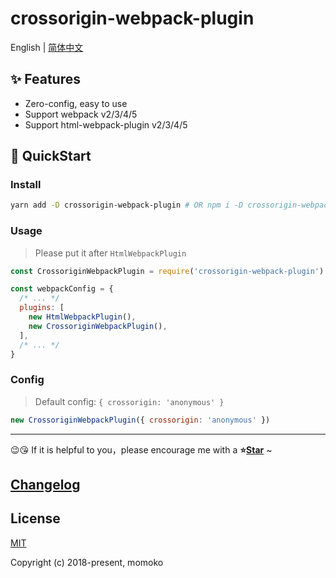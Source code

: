 # crossorigin-webpack-plugin

English | [简体中文](./README.zh-CN.md)

## ✨ Features

- Zero-config, easy to use
- Support webpack v2/3/4/5
- Support html-webpack-plugin v2/3/4/5

## 🚀 QuickStart

### Install

```bash
yarn add -D crossorigin-webpack-plugin # OR npm i -D crossorigin-webpack-plugin
```

### Usage

> Please put it after `HtmlWebpackPlugin`

```js
const CrossoriginWebpackPlugin = require('crossorigin-webpack-plugin')

const webpackConfig = {
  /* ... */
  plugins: [
    new HtmlWebpackPlugin(),
    new CrossoriginWebpackPlugin(),
  ],
  /* ... */
}
```

### Config

> Default config: `{ crossorigin: 'anonymous' }`

```js
new CrossoriginWebpackPlugin({ crossorigin: 'anonymous' })
```

---

😉😘 If it is helpful to you，please encourage me with a <b>⭐️<a href="#">Star</a></b> ~

## [Changelog](./CHANGELOG.md)

## License

[MIT](http://opensource.org/licenses/MIT)

Copyright (c) 2018-present, momoko
